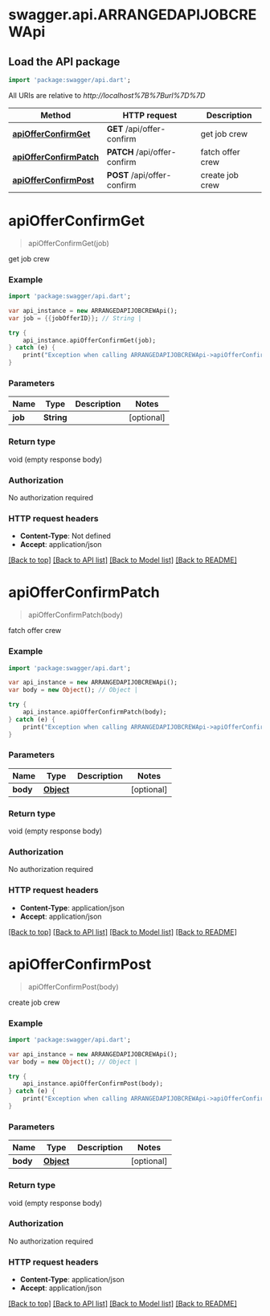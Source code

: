 # swagger.api.ARRANGEDAPIJOBCREWApi

## Load the API package
```dart
import 'package:swagger/api.dart';
```

All URIs are relative to *http://localhost%7B%7Burl%7D%7D*

Method | HTTP request | Description
------------- | ------------- | -------------
[**apiOfferConfirmGet**](ARRANGEDAPIJOBCREWApi.md#apiOfferConfirmGet) | **GET** /api/offer-confirm | get job crew
[**apiOfferConfirmPatch**](ARRANGEDAPIJOBCREWApi.md#apiOfferConfirmPatch) | **PATCH** /api/offer-confirm | fatch offer crew
[**apiOfferConfirmPost**](ARRANGEDAPIJOBCREWApi.md#apiOfferConfirmPost) | **POST** /api/offer-confirm | create job crew


# **apiOfferConfirmGet**
> apiOfferConfirmGet(job)

get job crew

### Example 
```dart
import 'package:swagger/api.dart';

var api_instance = new ARRANGEDAPIJOBCREWApi();
var job = {{jobOfferID}}; // String | 

try { 
    api_instance.apiOfferConfirmGet(job);
} catch (e) {
    print("Exception when calling ARRANGEDAPIJOBCREWApi->apiOfferConfirmGet: $e\n");
}
```

### Parameters

Name | Type | Description  | Notes
------------- | ------------- | ------------- | -------------
 **job** | **String**|  | [optional] 

### Return type

void (empty response body)

### Authorization

No authorization required

### HTTP request headers

 - **Content-Type**: Not defined
 - **Accept**: application/json

[[Back to top]](#) [[Back to API list]](../README.md#documentation-for-api-endpoints) [[Back to Model list]](../README.md#documentation-for-models) [[Back to README]](../README.md)

# **apiOfferConfirmPatch**
> apiOfferConfirmPatch(body)

fatch offer crew

### Example 
```dart
import 'package:swagger/api.dart';

var api_instance = new ARRANGEDAPIJOBCREWApi();
var body = new Object(); // Object | 

try { 
    api_instance.apiOfferConfirmPatch(body);
} catch (e) {
    print("Exception when calling ARRANGEDAPIJOBCREWApi->apiOfferConfirmPatch: $e\n");
}
```

### Parameters

Name | Type | Description  | Notes
------------- | ------------- | ------------- | -------------
 **body** | [**Object**](Object.md)|  | [optional] 

### Return type

void (empty response body)

### Authorization

No authorization required

### HTTP request headers

 - **Content-Type**: application/json
 - **Accept**: application/json

[[Back to top]](#) [[Back to API list]](../README.md#documentation-for-api-endpoints) [[Back to Model list]](../README.md#documentation-for-models) [[Back to README]](../README.md)

# **apiOfferConfirmPost**
> apiOfferConfirmPost(body)

create job crew

### Example 
```dart
import 'package:swagger/api.dart';

var api_instance = new ARRANGEDAPIJOBCREWApi();
var body = new Object(); // Object | 

try { 
    api_instance.apiOfferConfirmPost(body);
} catch (e) {
    print("Exception when calling ARRANGEDAPIJOBCREWApi->apiOfferConfirmPost: $e\n");
}
```

### Parameters

Name | Type | Description  | Notes
------------- | ------------- | ------------- | -------------
 **body** | [**Object**](Object.md)|  | [optional] 

### Return type

void (empty response body)

### Authorization

No authorization required

### HTTP request headers

 - **Content-Type**: application/json
 - **Accept**: application/json

[[Back to top]](#) [[Back to API list]](../README.md#documentation-for-api-endpoints) [[Back to Model list]](../README.md#documentation-for-models) [[Back to README]](../README.md)

